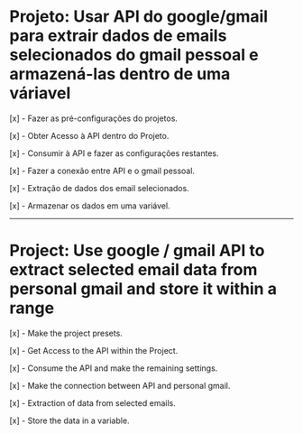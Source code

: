 # Projeto: Usar API do google/gmail para extrair dados de emails selecionados do gmail pessoal e armazená-las dentro de uma váriavel

<p>[x] - Fazer as pré-configurações do projetos.</p>
<p>[x] - Obter Acesso à API dentro do Projeto.</p>
<p>[x] - Consumir à API e fazer as configurações restantes.</p>
<p>[x] - Fazer a conexão entre API e o gmail pessoal.</p>
<p>[x] - Extração de dados dos email selecionados.</p>
<p>[x] - Armazenar os dados em uma variável.</p>


--------------------------------------------------------------------------------------

# Project: Use google / gmail API to extract selected email data from personal gmail and store it within a range


<p>[x] - Make the project presets.</p>
<p>[x] - Get Access to the API within the Project.</p>
<p>[x] - Consume the API and make the remaining settings.</p>
<p>[x] - Make the connection between API and personal gmail.</p>
<p>[x] - Extraction of data from selected emails.</p>
<p>[x] - Store the data in a variable.</p>
